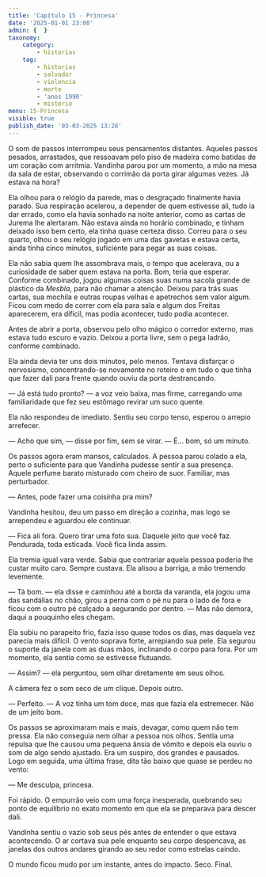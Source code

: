 ```yaml
---
title: 'Capítulo 15 - Princesa'
date: '2025-01-01 23:00'
admin: {  }
taxonomy:
    category:
        - historias
    tag:
        - historias
        - salvador
        - violencia
        - morte
        - 'anos 1990'
        - misterio
menu: 15-Princesa
visible: true
publish_date: '03-03-2025 13:28'
---
```


O som de passos interrompeu seus pensamentos distantes. Aqueles passos pesados, arrastados, que ressoavam pelo piso de madeira como batidas de um coração com arritmia. Vandinha parou por um momento, a mão na mesa da sala de estar, observando o corrimão da porta girar algumas vezes. Já estava na hora?

Ela olhou para o relógio da parede, mas o desgraçado finalmente havia parado. Sua respiração acelerou, a depender de quem estivesse ali, tudo ia dar errado, como ela havia sonhado na noite anterior, como as cartas de Jurema lhe alertaram. Não estava ainda no horário combinado, e tinham deixado isso bem certo, ela tinha quase certeza disso. Correu para o seu quarto, olhou o seu relógio jogado em uma das gavetas e estava certa, ainda tinha cinco minutos, suficiente para pegar as suas coisas.

Ela não sabia quem lhe assombrava mais, o tempo que acelerava, ou a curiosidade de saber quem estava na porta. Bom, teria que esperar. Conforme combinado, jogou algumas coisas suas numa sacola grande de plástico da *Mesbla*, para não chamar a atenção. Deixou para trás suas cartas, sua mochila e outras roupas velhas e apetrechos sem valor algum. Ficou com medo de correr com ela para sala e algum dos Freitas aparecerem, era difícil, mas podia acontecer, tudo podia acontecer.

Antes de abrir a porta, observou pelo olho mágico o corredor externo, mas estava tudo escuro e vazio. Deixou a porta livre, sem o pega ladrão, conforme combinado.

Ela ainda devia ter uns dois minutos, pelo menos. Tentava disfarçar o nervosismo, concentrando-se novamente no roteiro e em tudo o que tinha que fazer dali para frente quando ouviu da porta destrancando.

— Já está tudo pronto? — a voz veio baixa, mas firme, carregando uma familiaridade que fez seu estômago revirar um suco quente.

Ela não respondeu de imediato. Sentiu seu corpo tenso, esperou o arrepio arrefecer.

— Acho que sim, — disse por fim, sem se virar. — É… bom, só um minuto.

Os passos agora eram mansos, calculados. A pessoa parou colado a ela, perto o suficiente para que Vandinha pudesse sentir a sua presença. Aquele perfume barato misturado com cheiro de suor. Familiar, mas perturbador.

— Antes, pode fazer uma coisinha pra mim?

Vandinha hesitou, deu um passo em direção a cozinha, mas logo se arrependeu e aguardou ele continuar.

— Fica ali fora. Quero tirar uma foto sua. Daquele jeito que você faz. Pendurada, toda esticada. Você fica linda assim.

Ela tremia igual vara verde. Sabia que contrariar aquela pessoa poderia lhe custar muito caro. Sempre custava. Ela alisou a barriga, a mão tremendo levemente.

— Tá bom. — ela disse e caminhou até a borda da varanda, ela jogou uma das sandálias no chão, girou a perna com o pé nu para o lado de fora e ficou com o outro pé calçado a segurando por dentro. — Mas não demora, daqui a pouquinho eles chegam.

Ela subiu no parapeito frio, fazia isso quase todos os dias, mas daquela vez parecia mais difícil. O vento soprava forte, arrepiando sua pele. Ela segurou o suporte da janela com as duas mãos, inclinando o corpo para fora. Por um momento, ela sentia como se estivesse flutuando.

— Assim? — ela perguntou, sem olhar diretamente em seus olhos.

A câmera fez o som seco de um clique. Depois outro.

— Perfeito. — A voz tinha um tom doce, mas que fazia ela estremecer. Não de um jeito bom.

Os passos se aproximaram mais e mais, devagar, como quem não tem pressa. Ela não conseguia nem olhar a pessoa nos olhos. Sentia uma repulsa que lhe causou uma pequena ânsia de vômito e depois ela ouviu o som de algo sendo ajustado. Era um suspiro, dos grandes e pausados. Logo em seguida, uma última frase, dita tão baixo que quase se perdeu no vento:

— Me desculpa, princesa.

Foi rápido. O empurrão veio com uma força inesperada, quebrando seu ponto de equilíbrio no exato momento em que ela se preparava para descer dali.

Vandinha sentiu o vazio sob seus pés antes de entender o que estava acontecendo. O ar cortava sua pele enquanto seu corpo despencava, as janelas dos outros andares girando ao seu redor como estrelas caindo.

O mundo ficou mudo por um instante, antes do impacto. Seco. Final.